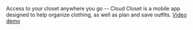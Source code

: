 Access to your closet anywhere you go -- Cloud Closet is a mobile app designed to help organize clothing, as well as plan and save outfits. [Video demo](https://youtu.be/PrJv9DQ89r4)